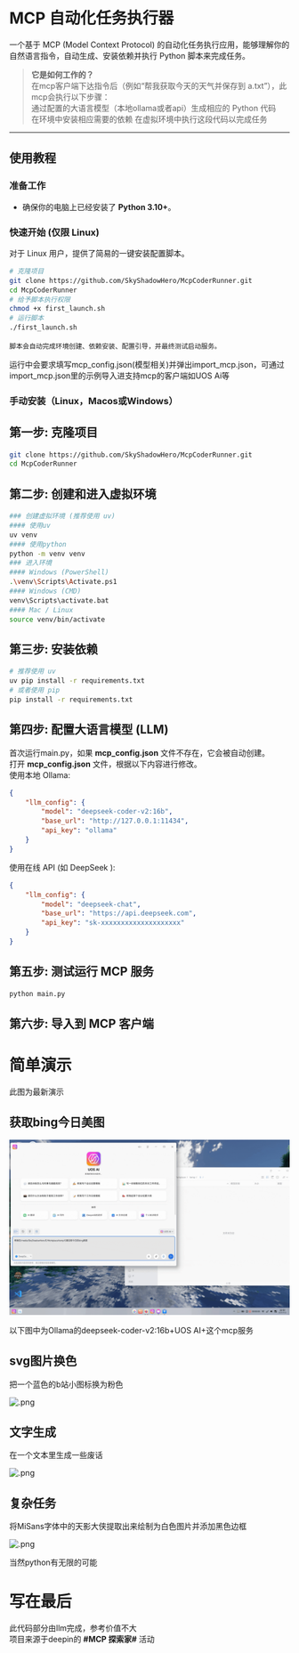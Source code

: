 # MCP 自动化任务执行器

一个基于 MCP (Model Context Protocol) 的自动化任务执行应用，能够理解你的自然语言指令，自动生成、安装依赖并执行 Python 脚本来完成任务。

> **它是如何工作的？**  
在mcp客户端下达指令后（例如“帮我获取今天的天气并保存到 a.txt”），此mcp会执行以下步骤：  
通过配置的大语言模型（本地ollama或者api）生成相应的 Python 代码  
在环境中安装相应需要的依赖 
在虚拟环境中执行这段代码以完成任务 

---

## 使用教程

### 准备工作

*   确保你的电脑上已经安装了 **Python 3.10+**。

### 快速开始 (仅限 Linux)

对于 Linux 用户，提供了简易的一键安装配置脚本。

```bash
# 克隆项目
git clone https://github.com/SkyShadowHero/McpCoderRunner.git
cd McpCoderRunner
# 给予脚本执行权限
chmod +x first_launch.sh
# 运行脚本
./first_launch.sh

脚本会自动完成环境创建、依赖安装、配置引导，并最终测试启动服务。
```
运行中会要求填写mcp_config.json(模型相关)并弹出import_mcp.json，可通过import_mcp.json里的示例导入进支持mcp的客户端如UOS Ai等

### 手动安装（Linux，Macos或Windows）

## 第一步: 克隆项目

```Bash
git clone https://github.com/SkyShadowHero/McpCoderRunner.git
cd McpCoderRunner
```
## 第二步: 创建和进入虚拟环境
```Bash
### 创建虚拟环境 (推荐使用 uv)
#### 使用uv
uv venv
#### 使用python
python -m venv venv
### 进入环境
#### Windows (PowerShell)
.\venv\Scripts\Activate.ps1
#### Windows (CMD)
venv\Scripts\activate.bat
#### Mac / Linux
source venv/bin/activate
```
## 第三步: 安装依赖

```Bash
# 推荐使用 uv
uv pip install -r requirements.txt
# 或者使用 pip
pip install -r requirements.txt
```

## 第四步: 配置大语言模型 (LLM)

首次运行main.py，如果 **mcp_config.json** 文件不存在，它会被自动创建。  
打开 **mcp_config.json** 文件，根据以下内容进行修改。  
使用本地 Ollama:

```JSON
{
    "llm_config": {
        "model": "deepseek-coder-v2:16b",
        "base_url": "http://127.0.0.1:11434",
        "api_key": "ollama"
    }
}
```

使用在线 API (如 DeepSeek ):

```JSON
{
    "llm_config": {
        "model": "deepseek-chat",
        "base_url": "https://api.deepseek.com",
        "api_key": "sk-xxxxxxxxxxxxxxxxxxxx"
    }
}
```
## 第五步: 测试运行 MCP 服务
```Bash
python main.py
```

## 第六步: 导入到 MCP 客户端


# 简单演示
此图为最新演示

## 获取bing今日美图

![Bing.gif](/showcase/Bing.gif)


以下图中为Ollama的deepseek-coder-v2:16b+UOS AI+这个mcp服务

## svg图片换色

把一个蓝色的b站小图标换为粉色

![.png](https://s2.loli.net/2025/08/06/HBxj9Kwy3WvbmOg.png)

## 文字生成

在一个文本里生成一些废话

![.png](https://s2.loli.net/2025/08/06/O9ELpVshiA8nmWv.png)

## 复杂任务

将MiSans字体中的天影大侠提取出来绘制为白色图片并添加黑色边框

![.png](https://s2.loli.net/2025/08/06/oONgCixVzvScmql.png)

当然python有无限的可能

# 写在最后

此代码部分由llm完成，参考价值不大  
项目来源于deepin的 **#MCP 探索家#** 活动